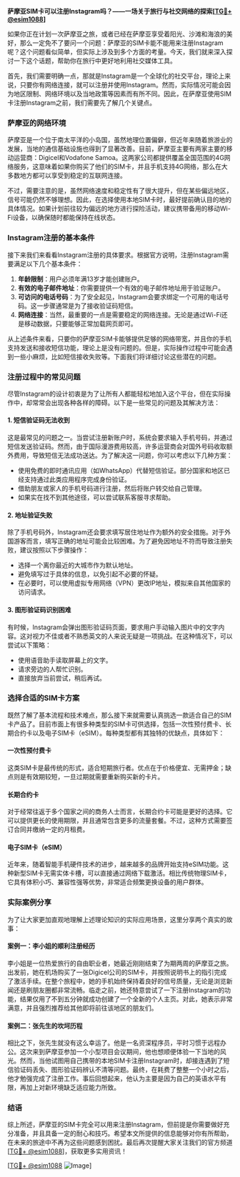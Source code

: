 **萨摩亚SIM卡可以注册Instagram吗？——一场关于旅行与社交网络的探索[[TG💪+ @esim1088](https://t.me/s/esim1088)]**

如果你正在计划一次萨摩亚之旅，或者已经在萨摩亚享受着阳光、沙滩和海浪的美好，那么一定免不了要问一个问题：萨摩亚的SIM卡能不能用来注册Instagram呢？这个问题看似简单，但实际上涉及到多个方面的考量。今天，我们就来深入探讨一下这个话题，帮助你在旅行中更好地利用社交媒体工具。

首先，我们需要明确一点，那就是Instagram是一个全球化的社交平台，理论上来说，只要你有网络连接，就可以注册并使用Instagram。然而，实际情况可能会因为地区限制、网络环境以及当地政策等因素而有所不同。因此，在萨摩亚使用SIM卡注册Instagram之前，我们需要先了解几个关键点。

### 萨摩亚的网络环境

萨摩亚是一个位于南太平洋的小岛国，虽然地理位置偏僻，但近年来随着旅游业的发展，当地的通信基础设施也得到了显著改善。目前，萨摩亚主要有两家主要的移动运营商：Digicel和Vodafone Samoa。这两家公司都提供覆盖全国范围的4G网络服务，这意味着如果你购买了他们的SIM卡，并且手机支持4G网络，那么在大多数地方都可以享受到稳定的互联网连接。

不过，需要注意的是，虽然网络速度和稳定性有了很大提升，但在某些偏远地区，信号可能仍然不够理想。因此，在选择使用本地SIM卡时，最好提前确认目的地的具体情况。如果计划前往较为偏远的地方进行探险活动，建议携带备用的移动Wi-Fi设备，以确保随时都能保持在线状态。

### Instagram注册的基本条件

接下来我们来看看Instagram注册的具体要求。根据官方说明，注册Instagram需要满足以下几个基本条件：

1. **年龄限制**：用户必须年满13岁才能创建账户。
2. **有效的电子邮件地址**：你需要提供一个有效的电子邮件地址用于验证账户。
3. **可访问的电话号码**：为了安全起见，Instagram会要求绑定一个可用的电话号码。这一步骤通常是为了接收验证码短信。
4. **网络连接**：当然，最重要的一点是需要稳定的网络连接。无论是通过Wi-Fi还是移动数据，只要能够正常加载网页即可。

从上述条件来看，只要你的萨摩亚SIM卡能够提供足够的网络带宽，并且你的手机支持发送和接收短信功能，理论上是没有问题的。但是，实际操作过程中可能会遇到一些小麻烦，比如短信接收失败等。下面我们将详细讨论这些潜在的问题。

### 注册过程中的常见问题

尽管Instagram的设计初衷是为了让所有人都能轻松地加入这个平台，但在实际操作中，却常常会出现各种各样的障碍。以下是一些常见的问题及其解决方法：

#### 1. 短信验证码无法收到
这是最常见的问题之一。当尝试注册新账户时，系统会要求输入手机号码，并通过短信发送验证码。然而，由于国际漫游费用较高，许多运营商会对国外号码收取额外费用，导致短信无法成功送达。为了解决这一问题，你可以考虑以下几种方案：
   - 使用免费的即时通讯应用（如WhatsApp）代替短信验证。部分国家和地区已经支持通过此类应用程序完成身份验证。
   - 借助朋友或家人的手机号码进行注册，然后将账户转交给自己管理。
   - 如果实在找不到其他途径，可以尝试联系客服寻求帮助。

#### 2. 地址验证失败
除了手机号码外，Instagram还会要求填写居住地址作为额外的安全措施。对于外国游客而言，填写正确的地址可能会比较困难。为了避免因地址不符而导致注册失败，建议按照以下步骤操作：
   - 选择一个离你最近的大城市作为默认地址。
   - 避免填写过于具体的信息，以免引起不必要的怀疑。
   - 在必要时，可以使用虚拟专用网络（VPN）更改IP地址，模拟来自其他国家的访问请求。

#### 3. 图形验证码识别困难
有时候，Instagram会弹出图形验证码页面，要求用户手动输入图片中的文字内容。这对视力不佳或者不熟悉英文的人来说无疑是一项挑战。在这种情况下，可以尝试以下策略：
   - 使用语音助手读取屏幕上的文字。
   - 请求旁边的人帮忙识别。
   - 直接放弃当前尝试，稍后再试。

### 选择合适的SIM卡方案

既然了解了基本流程和技术难点，那么接下来就需要认真挑选一款适合自己的SIM卡产品了。目前市面上有很多种类型的SIM卡可供选择，包括一次性预付费卡、长期合约卡以及电子SIM卡（eSIM）。每种类型都有其独特的优缺点，具体如下：

#### 一次性预付费卡
这类SIM卡是最传统的形式，适合短期旅行者。优点在于价格便宜、无需押金；缺点则是有效期较短，一旦过期就需要重新购买新的卡片。

#### 长期合约卡
对于经常往返于多个国家之间的商务人士而言，长期合约卡可能是更好的选择。它可以提供更长的使用期限，并且通常包含更多的流量套餐。不过，这种方式需要签订合同并缴纳一定的月租费。

#### 电子SIM卡（eSIM）
近年来，随着智能手机硬件技术的进步，越来越多的品牌开始支持eSIM功能。这种新型SIM卡无需实体卡槽，可以直接通过网络下载激活。相比传统物理SIM卡，它具有体积小巧、兼容性强等优势，非常适合频繁更换设备的用户群体。

### 实际案例分享

为了让大家更加直观地理解上述理论知识的实际应用场景，这里分享两个真实的故事：

#### 案例一：李小姐的顺利注册经历
李小姐是一位热爱旅行的自由职业者，她最近刚刚结束了为期两周的萨摩亚之旅。出发前，她在机场购买了一张Digicel公司的SIM卡，并按照说明书上的指引完成了激活手续。在整个旅程中，她的手机始终保持着良好的信号质量，无论是浏览新闻还是刷朋友圈都非常流畅。临走之前，她还特意尝试了一下注册Instagram的功能，结果仅用了不到五分钟就成功创建了一个全新的个人主页。对此，她表示非常满意，并且强烈推荐给其他即将前往该地区的朋友们。

#### 案例二：张先生的坎坷历程
相比之下，张先生就没有这么幸运了。他是一名资深程序员，平时习惯于远程办公。这次来到萨摩亚参加一个小型项目会议期间，他也想顺便体验一下当地的风光。然而，当他试图用自己携带的本地SIM卡注册Instagram时，却接连遇到了短信验证码丢失、图形验证码辨认不清等问题。最终，在耗费了整整一个小时之后，他才勉强完成了注册工作。事后回想起来，他认为主要是因为自己的英语水平有限，再加上对新环境缺乏适应能力所致。

### 结语

综上所述，萨摩亚的SIM卡完全可以用来注册Instagram，但前提是你需要做好充分准备，并且具备一定的耐心和技巧。希望本文所提供的信息能够对你有所帮助，在未来的旅途中不再为这些问题感到困扰。最后再次提醒大家关注我们的官方频道[[TG💪+ @esim1088](https://t.me/s/esim1088)]，获取更多实用资讯！

[[TG💪+ @esim1088](https://t.me/s/esim1088) ![Image](https://i.postimg.cc/4NQfJmqS/Snipaste-2025-05-13-00-14-12.png)]